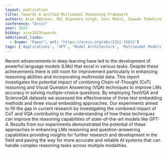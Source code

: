 ```yaml
---
layout: publication
title: Towards A Unified Multimodal Reasoning Framework
authors: Arun Abhinav, Mal Dipendra Singh, Soni Mehul, Sawada Tomohiro
conference: "Arxiv"
year: 2023
bibkey: arun2023towards
additional_links:
  - {name: "Paper", url: "https://arxiv.org/abs/2312.15021"}
tags: ['Applications', 'GPT', 'Model Architecture', 'Multimodal Models', 'Reinforcement Learning', 'Tools']
---
```

Recent advancements in deep learning have led to the development of powerful language models (LMs) that excel in various tasks. Despite these achievements there is still room for improvement particularly in enhancing reasoning abilities and incorporating multimodal data. This report investigates the potential impact of combining Chain-of-Thought (CoT) reasoning and Visual Question Answering (VQA) techniques to improve LMs accuracy in solving multiple-choice questions. By employing TextVQA and ScienceQA datasets we assessed the effectiveness of three text embedding methods and three visual embedding approaches. Our experiments aimed to fill the gap in current research by investigating the combined impact of CoT and VQA contributing to the understanding of how these techniques can improve the reasoning capabilities of state-of-the-art models like GPT-4. Results from our experiments demonstrated the potential of these approaches in enhancing LMs reasoning and question-answering capabilities providing insights for further research and development in the field and paving the way for more accurate and reliable AI systems that can handle complex reasoning tasks across multiple modalities.
